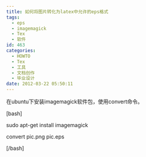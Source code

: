 ```yaml
---
title: 如何将图片转化为latex中允许的eps格式
tags:
  - eps
  - imagemagick
  - Tex
  - 软件
id: 463
categories:
  - HOWTO
  - Tex
  - 工具
  - 文档创作
  - 毕业设计
date: 2012-03-22 05:50:11
---
```


在ubuntu下安装imagemagick软件包，使用convert命令。

[bash]

sudo apt-get install imagemagick

convert pic.png pic.eps

[/bash] 